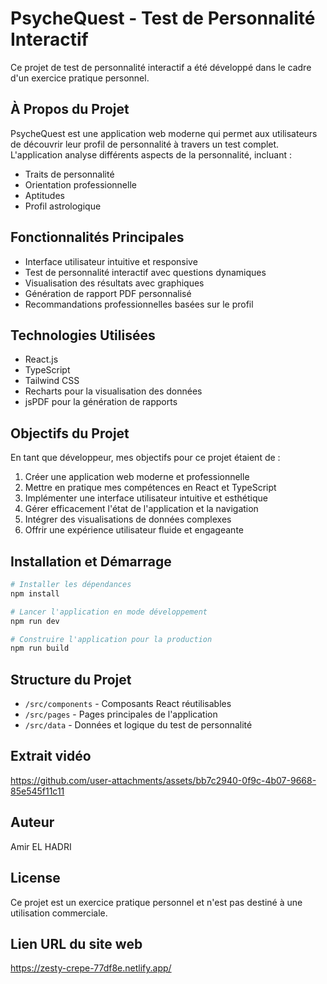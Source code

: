 # PsycheQuest - Test de Personnalité Interactif

Ce projet de test de personnalité interactif a été développé dans le cadre d'un exercice pratique personnel.

## À Propos du Projet

PsycheQuest est une application web moderne qui permet aux utilisateurs de découvrir leur profil de personnalité à travers un test complet. L'application analyse différents aspects de la personnalité, incluant :

- Traits de personnalité
- Orientation professionnelle
- Aptitudes
- Profil astrologique

## Fonctionnalités Principales

- Interface utilisateur intuitive et responsive
- Test de personnalité interactif avec questions dynamiques
- Visualisation des résultats avec graphiques
- Génération de rapport PDF personnalisé
- Recommandations professionnelles basées sur le profil

## Technologies Utilisées

- React.js
- TypeScript
- Tailwind CSS
- Recharts pour la visualisation des données
- jsPDF pour la génération de rapports

## Objectifs du Projet

En tant que développeur, mes objectifs pour ce projet étaient de :

1. Créer une application web moderne et professionnelle
2. Mettre en pratique mes compétences en React et TypeScript
3. Implémenter une interface utilisateur intuitive et esthétique
4. Gérer efficacement l'état de l'application et la navigation
5. Intégrer des visualisations de données complexes
6. Offrir une expérience utilisateur fluide et engageante

## Installation et Démarrage

```bash
# Installer les dépendances
npm install

# Lancer l'application en mode développement
npm run dev

# Construire l'application pour la production
npm run build
```

## Structure du Projet

- `/src/components` - Composants React réutilisables
- `/src/pages` - Pages principales de l'application
- `/src/data` - Données et logique du test de personnalité

## Extrait vidéo



https://github.com/user-attachments/assets/bb7c2940-0f9c-4b07-9668-85e545f11c11



## Auteur

Amir EL HADRI

## License

Ce projet est un exercice pratique personnel et n'est pas destiné à une utilisation commerciale.

## Lien URL du site web

https://zesty-crepe-77df8e.netlify.app/

